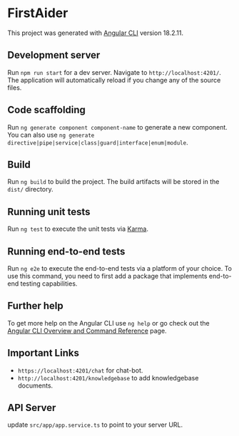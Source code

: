 # FirstAider

This project was generated with [Angular CLI](https://github.com/angular/angular-cli) version 18.2.11.

## Development server

Run `npm run start` for a dev server. Navigate to `http://localhost:4201/`. The application will automatically reload if you change any of the source files.

## Code scaffolding

Run `ng generate component component-name` to generate a new component. You can also use `ng generate directive|pipe|service|class|guard|interface|enum|module`.

## Build

Run `ng build` to build the project. The build artifacts will be stored in the `dist/` directory.

## Running unit tests

Run `ng test` to execute the unit tests via [Karma](https://karma-runner.github.io).

## Running end-to-end tests

Run `ng e2e` to execute the end-to-end tests via a platform of your choice. To use this command, you need to first add a package that implements end-to-end testing capabilities.

## Further help

To get more help on the Angular CLI use `ng help` or go check out the [Angular CLI Overview and Command Reference](https://angular.dev/tools/cli) page.

## Important Links
- `https://localhost:4201/chat` for chat-bot.
- `http://localhost:4201/knowledgebase` to add knowledgebase documents.

## API Server
update `src/app/app.service.ts` to point to your server URL.
